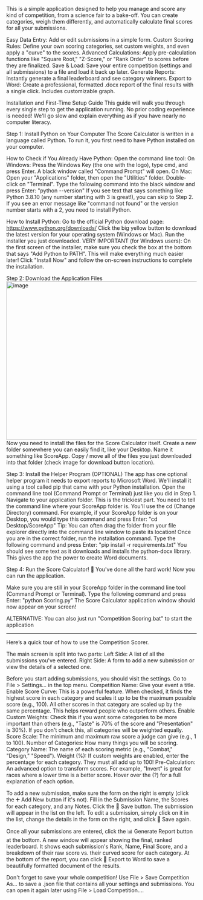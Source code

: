 
This is a simple application designed to help you manage and score any kind of competition, from a science fair to a bake-off. You can create categories, weigh them differently, and automatically calculate final scores for all your submissions.

Easy Data Entry: Add or edit submissions in a simple form.
Custom Scoring Rules: Define your own scoring categories, set custom weights, and even apply a "curve" to the scores.
Advanced Calculations: Apply pre-calculation functions like "Square Root," "Z-Score," or "Rank Order" to scores before they are finalized.
Save & Load: Save your entire competition (settings and all submissions) to a file and load it back up later.
Generate Reports: Instantly generate a final leaderboard and see category winners.
Export to Word: Create a professional, formatted .docx report of the final results with a single click. Includes customizable graph.






Installation and First-Time Setup Guide 
This guide will walk you through every single step to get the application running. No prior coding experience is needed! We'll go slow and explain everything as if you have nearly no computer literacy.



Step 1: Install Python on Your Computer
The Score Calculator is written in a language called Python. To run it, you first need to have Python installed on your computer.

How to Check if You Already Have Python:
Open the command line tool:
On Windows: Press the Windows Key (the one with the logo), type cmd, and press Enter. A black window called "Command Prompt" will open.
On Mac: Open your "Applications" folder, then open the "Utilities" folder. Double-click on "Terminal".
Type the following command into the black window and press Enter: "python --version"
If you see text that says something like Python 3.8.10 (any number starting with 3 is great!), you can skip to Step 2.
If you see an error message like "command not found" or the version number starts with a 2, you need to install Python.

How to Install Python:
Go to the official Python download page: https://www.python.org/downloads/
Click the big yellow button to download the latest version for your operating system (Windows or Mac).
Run the installer you just downloaded.
VERY IMPORTANT (for Windows users): On the first screen of the installer, make sure you check the box at the bottom that says "Add Python to PATH". This will make everything much easier later!
Click "Install Now" and follow the on-screen instructions to complete the installation.



Step 2: Download the Application Files
<img width="920" height="419" alt="image" src="https://github.com/user-attachments/assets/c35568eb-149a-417a-b7fb-8cb95c62d44e" />
Now you need to install the files for the Score Calculator itself.
Create a new folder somewhere you can easily find it, like your Desktop. Name it something like ScoreApp.
Copy / move all of the files you just downloaded into that folder (check image for download button location).



Step 3: Install the Helper Program (OPTIONAL)
The app has one optional helper program it needs to export reports to Microsoft Word. We'll install it using a tool called pip that came with your Python installation.
Open the command line tool (Command Prompt or Terminal) just like you did in Step 1.
Navigate to your application folder. This is the trickiest part. You need to tell the command line where your ScoreApp folder is. You'll use the cd (Change Directory) command.
For example, if your ScoreApp folder is on your Desktop, you would type this command and press Enter: "cd Desktop/ScoreApp"
Tip: You can often drag the folder from your file explorer directly into the command line window to paste its location!
Once you are in the correct folder, run the installation command. Type the following command and press Enter: "pip install -r requirements.txt"
You should see some text as it downloads and installs the python-docx library. This gives the app the power to create Word documents.



Step 4: Run the Score Calculator! 🎉
You've done all the hard work! Now you can run the application.

Make sure you are still in your ScoreApp folder in the command line tool (Command Prompt or Terminal).
Type the following command and press Enter: "python Scoring.py"
The Score Calculator application window should now appear on your screen!

ALTERNATIVE: You can also just run "Competition Scoring.bat" to start the application



------------------------------------------------------


Here’s a quick tour of how to use the Competition Scorer.


The main screen is split into two parts:
Left Side: A list of all the submissions you've entered.
Right Side: A form to add a new submission or view the details of a selected one.


Before you start adding submissions, you should visit the settings. Go to File > Settings... in the top menu.
Competition Name: Give your event a title.
Enable Score Curve: This is a powerful feature. When checked, it finds the highest score in each category and scales it up to be the maximum possible score (e.g., 100). All other scores in that category are scaled up by the same percentage. This helps reward people who outperform others.
Enable Custom Weights: Check this if you want some categories to be more important than others (e.g., "Taste" is 70% of the score and "Presentation" is 30%). If you don't check this, all categories will be weighted equally.
Score Scale: The minimum and maximum raw score a judge can give (e.g., 1 to 100).
Number of Categories: How many things you will be scoring.
Category Name: The name of each scoring metric (e.g., "Combat," "Design," "Speed").
Weight (%): If custom weights are enabled, enter the percentage for each category. They must all add up to 100!
Pre-Calculation: An advanced option to transform scores. For example, "Invert" is great for races where a lower time is a better score. Hover over the (?) for a full explanation of each option.




To add a new submission, make sure the form on the right is empty (click the ➕ Add New button if it's not).
Fill in the Submission Name, the Scores for each category, and any Notes.
Click the 💾 Save button. The submission will appear in the list on the left.
To edit a submission, simply click on it in the list, change the details in the form on the right, and click 💾 Save again.


Once all your submissions are entered, click the 📊 Generate Report button at the bottom.
A new window will appear showing the final, ranked leaderboard.
It shows each submission's Rank, Name, Final Score, and a breakdown of their raw score vs. their curved score for each category.
At the bottom of the report, you can click 📄 Export to Word to save a beautifully formatted document of the results.

Don't forget to save your whole competition! Use File > Save Competition As... to save a .json file that contains all your settings and submissions. You can open it again later using File > Load Competition....




